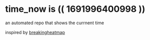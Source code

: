 # time_now is (( 1691996400998 ))

an automated repo that shows the currnent time

inspired by [breakingheatmap](https://github.com/breakingheatmap/breakingheatmap)